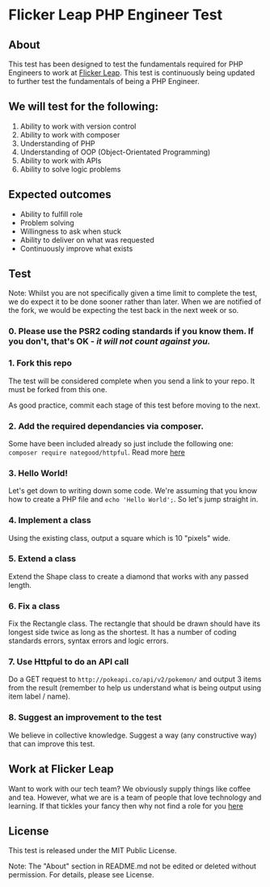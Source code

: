 # Flicker Leap PHP Engineer Test

## About

This test has been designed to test the fundamentals required for PHP Engineers to work at [Flicker Leap](https://flickerleap.com). This test is continuously being updated to further test the fundamentals of being a PHP Engineer.

## We will test for the following:

1. Ability to work with version control
2. Ability to work with composer
3. Understanding of PHP
4. Understanding of OOP (Object-Orientated Programming)
4. Ability to work with APIs
5. Ability to solve logic problems

## Expected outcomes

- Ability to fulfill role
- Problem solving
- Willingness to ask when stuck
- Ability to deliver on what was requested
- Continuously improve what exists

## Test

Note: Whilst you are not specifically given a time limit to complete the test, we do expect it to be done sooner rather than later. When we are notified of the fork, we would be expecting the test back in the next week or so.

### 0. Please use the PSR2 coding standards if you know them. If you don't, that's OK - *it will not count against you.*

### 1. Fork this repo

The test will be considered complete when you send a link to your repo. It must be forked from this one.

As good practice, commit each stage of this test before moving to the next.

### 2. Add the required dependancies via composer.

Some have been included already so just include the following one: `composer require nategood/httpful`. Read more [here](https://getcomposer.org/doc/01-basic-usage.md)

### 3. Hello World!

Let's get down to writing down some code. We're assuming that you know how to create a PHP file and `echo 'Hello World';`. So let's jump straight in. 

### 4. Implement a class

Using the existing class, output a square which is 10 "pixels" wide.

### 5. Extend a class

Extend the Shape class to create a diamond that works with any passed length. 

### 6. Fix a class

Fix the Rectangle class. The rectangle that should be drawn should have its longest side twice as long as the shortest. It has a number of coding standards errors, syntax errors and logic errors.

### 7. Use Httpful to do an API call

Do a GET request to `http://pokeapi.co/api/v2/pokemon/` and output 3 items from the result (remember to help us understand what is being output using item label / name).

### 8. Suggest an improvement to the test

We believe in collective knowledge. Suggest a way (any constructive way) that can improve this test.

## Work at Flicker Leap

Want to work with our tech team? We obviously supply things like coffee and tea. However, what we are is a team of people that love technology and learning. If that tickles your fancy then why not find a role for you [here](https://flickerleap.com/about-us/careers/)

## License

This test is released under the MIT Public License.

Note: The "About" section in README.md not be edited or deleted without permission. For details, please see License.
